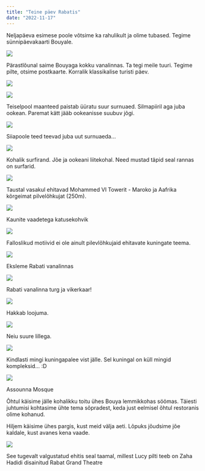 ```yaml
---
title: "Teine päev Rabatis"
date: "2022-11-17"
---
```


Neljapäeva esimese poole võtsime ka rahulikult ja olime tubased. Tegime sünnipäevakaarti Bouyale.

[![](/images/img_1605.jpeg?w=1024)](/images/img_1605.jpeg)

Pärastlõunal saime Bouyaga kokku vanalinnas. Ta tegi meile tuuri. Tegime pilte, otsime postkaarte. Korralik klassikalise turisti päev.

[![](/images/img_1611.jpeg?w=1024)](/images/img_1611.jpeg)

[![](/images/img_1616.jpeg?w=1024)](/images/img_1616.jpeg)

Teiselpool maanteed paistab üüratu suur surnuaed. Silmapiiril aga juba ookean. Paremat kätt jääb ookeanisse suubuv jõgi.

[![](/images/img_1617.jpeg?w=1024)](/images/img_1617.jpeg)

Siiapoole teed teevad juba uut surnuaeda...

[![](/images/img_1626.jpeg?w=1024)](/images/img_1626.jpeg)

Kohalik surfirand. Jõe ja ookeani liitekohal. Need mustad täpid seal rannas on surfarid.

[![](/images/img_1637.jpeg?w=1024)](/images/img_1637.jpeg)

Taustal vasakul ehitavad Mohammed VI Towerit - Maroko ja Aafrika kõrgeimat pilvelõhkujat (250m).

[![](/images/img_1646.jpeg?w=1024)](/images/img_1646.jpeg)

Kaunite vaadetega katusekohvik

[![](/images/img_1649.jpeg?w=768)](/images/img_1649.jpeg)

Falloslikud motiivid ei ole ainult pilevlõhkujaid ehitavate kuningate teema.

[![](/images/img_1656.jpeg?w=1024)](/images/img_1656.jpeg)

Eksleme Rabati vanalinnas

[![](/images/img_1657.jpeg?w=1024)](/images/img_1657.jpeg)

Rabati vanalinna turg ja vikerkaar!

[![](/images/img_1658.jpeg?w=1024)](/images/img_1658.jpeg)

Hakkab loojuma.

[![](/images/img_7075.jpeg?w=1024)](/images/img_7075.jpeg)

Neiu suure lillega.

[![](/images/img_7080.jpeg?w=1024)](/images/img_7080.jpeg)

Kindlasti mingi kuningapalee vist jälle. Sel kuningal on küll mingid kompleksid... :D

[![](/images/img_7081.jpeg?w=1024)](/images/img_7081.jpeg)

Assounna Mosque

Õhtul käisime jälle kohalikku toitu ühes Bouya lemmikkohas söömas. Täiesti juhtumisi kohtasime ühte tema sõpradest, keda just eelmisel õhtul restoranis olime kohanud.

Hiljem käisime ühes pargis, kust meid välja aeti. Lõpuks jõudsime jõe kaldale, kust avanes kena vaade.

[![](/images/img_7090.jpeg?w=1024)](/images/img_7090.jpeg)

See tugevalt valgustatud ehitis seal taamal, millest Lucy pilti teeb on Zaha Hadidi disainitud Rabat Grand Theatre
